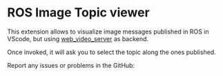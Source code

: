 # ROS Image Topic viewer
This extension allows to visualize image messages published in ROS in VScode, but using [web_video_server](https://wiki.ros.org/web_video_server) as backend.

Once invoked, it will ask you to select the topic along the ones published.

Report any issues or problems in the GitHub: 
